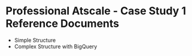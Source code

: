 # Professional Atscale - Case Study 1 Reference Documents

- Simple Structure
- Complex Structure with BigQuery